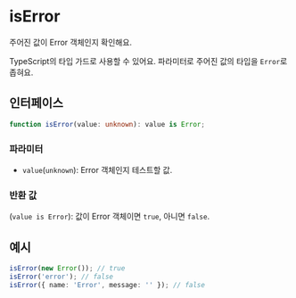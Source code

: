 # isError

주어진 값이 Error 객체인지 확인해요.

TypeScript의 타입 가드로 사용할 수 있어요. 파라미터로 주어진 값의 타입을 `Error`로 좁혀요.

## 인터페이스

```typescript
function isError(value: unknown): value is Error;
```

### 파라미터

- `value`(`unknown`): Error 객체인지 테스트할 값.

### 반환 값

(`value is Error`): 값이 Error 객체이면 `true`, 아니면 `false`.

## 예시

```typescript
isError(new Error()); // true
isError('error'); // false
isError({ name: 'Error', message: '' }); // false
```